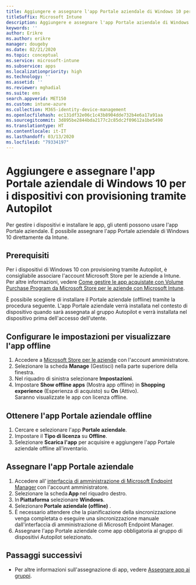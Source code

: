 ```yaml
---
title: Aggiungere e assegnare l'app Portale aziendale di Windows 10 per i dispositivi con provisioning tramite Autopilot
titleSuffix: Microsoft Intune
description: Aggiungere e assegnare l'app Portale aziendale di Windows 10 a Intune per i dispositivi con provisioning tramite Autopilot.
keywords: ''
author: Erikre
ms.author: erikre
manager: dougeby
ms.date: 02/21/2020
ms.topic: conceptual
ms.service: microsoft-intune
ms.subservice: apps
ms.localizationpriority: high
ms.technology: ''
ms.assetid: ''
ms.reviewer: mghadial
ms.suite: ems
search.appverid: MET150
ms.custom: intune-azure
ms.collection: M365-identity-device-management
ms.openlocfilehash: ec131df32e06c1c43b8904dde732b4e6a17a91aa
ms.sourcegitcommit: 3d895be2844bda2177c2c85dc2f09612a1be5490
ms.translationtype: HT
ms.contentlocale: it-IT
ms.lasthandoff: 03/13/2020
ms.locfileid: "79334197"
---
```

# <a name="add-and-assign-the-windows-10-company-portal-app-for-autopilot-provisioned-devices"></a>Aggiungere e assegnare l'app Portale aziendale di Windows 10 per i dispositivi con provisioning tramite Autopilot

Per gestire i dispositivi e installare le app, gli utenti possono usare l'app Portale aziendale. È possibile assegnare l'app Portale aziendale di Windows 10 direttamente da Intune. 

## <a name="prerequisites"></a>Prerequisiti

Per i dispositivi di Windows 10 con provisioning tramite Autopilot, è consigliabile associare l'account Microsoft Store per le aziende a Intune. Per altre informazioni, vedere [Come gestire le app acquistate con Volume Purchase Program da Microsoft Store per le aziende con Microsoft Intune](windows-store-for-business.md).

È possibile scegliere di installare il Portale aziendale (offline) tramite la procedura seguente. L'app Portale aziendale verrà installata nel contesto di dispositivo quando sarà assegnata al gruppo Autopilot e verrà installata nel dispositivo prima dell'accesso dell'utente. 

## <a name="configure-settings-to-show-offline-app"></a>Configurare le impostazioni per visualizzare l'app offline

1. Accedere a [Microsoft Store per le aziende](https://www.microsoft.com/business-store) con l'account amministratore.
2. Selezionare la scheda **Manage** (Gestisci) nella parte superiore della finestra.
3. Nel riquadro di sinistra selezionare **Impostazioni**.
4. Impostare **Show offline apps** (Mostra app offline) in **Shopping experience** (Esperienza di acquisto) su **On** (Attivo).  
    Saranno visualizzate le app con licenza offline.

## <a name="get-the-offline-company-portal-app"></a>Ottenere l'app Portale aziendale offline

1. Cercare e selezionare l'app **Portale aziendale**.
2. Impostare il **Tipo di licenza** su **Offline**.
3. Selezionare **Scarica l'app** per acquisire e aggiungere l'app Portale aziendale offline all'inventario.

## <a name="assign-the-company-portal-app"></a>Assegnare l'app Portale aziendale

1. Accedere all' [interfaccia di amministrazione di Microsoft Endpoint Manager](https://go.microsoft.com/fwlink/?linkid=2109431) con l'account amministratore. 
2. Selezionare la scheda **App** nel riquadro destro.
3. In **Piattaforma** selezionare **Windows**.
4. Selezionare **Portale aziendale (offline)** .
5. È necessario attendere che la pianificazione della sincronizzazione venga completata o eseguire una sincronizzazione manuale dall'interfaccia di amministrazione di Microsoft Endpoint Manager.
6. Assegnare l'app Portale aziendale come app obbligatoria al gruppo di dispositivi Autopilot selezionato.

## <a name="next-steps"></a>Passaggi successivi

- Per altre informazioni sull'assegnazione di app, vedere [Assegnare app ai gruppi](apps-deploy.md).

